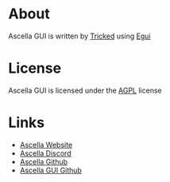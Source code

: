 # About

Ascella GUI is written by [Tricked](https://github.com/tricked-dev/) using [Egui](https://github.com/emilk/egui)

# License

Ascella GUI is licensed under the [AGPL](https://www.gnu.org/licenses/agpl-3.0.en.html) license

# Links

- [Ascella Website](https://picup.clicks/)
- [Ascella Discord](https://discord.gg/BDxd9AuHpr)
- [Ascella Github](https://github.com/ascellahost/ascellav3)
- [Ascella GUI Github](https://github.com/ascellahost/gui)
